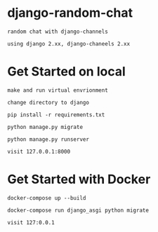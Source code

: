 # django-random-chat
    random chat with django-channels
    
    using django 2.xx, django-chaneels 2.xx


# Get Started on local
    make and run virtual envrionment
    
    change directory to django
    
    pip install -r requirements.txt

    python manage.py migrate

    python manage.py runserver

    visit 127.0.0.1:8000
  
  
# Get Started with Docker

    docker-compose up --build

    docker-compose run django_asgi python migrate

    visit 127:0.0.1
